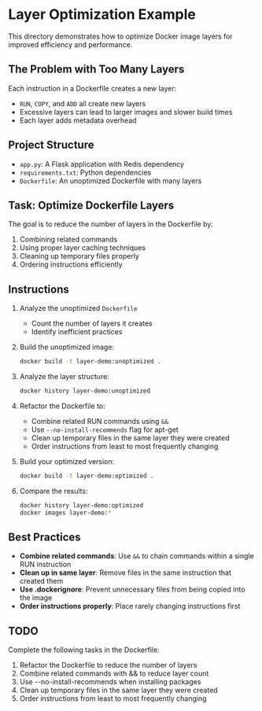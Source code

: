 # Layer Optimization Example

This directory demonstrates how to optimize Docker image layers for improved efficiency and performance.

## The Problem with Too Many Layers

Each instruction in a Dockerfile creates a new layer:
- `RUN`, `COPY`, and `ADD` all create new layers
- Excessive layers can lead to larger images and slower build times
- Each layer adds metadata overhead

## Project Structure

- `app.py`: A Flask application with Redis dependency
- `requirements.txt`: Python dependencies
- `Dockerfile`: An unoptimized Dockerfile with many layers

## Task: Optimize Dockerfile Layers

The goal is to reduce the number of layers in the Dockerfile by:
1. Combining related commands
2. Using proper layer caching techniques
3. Cleaning up temporary files properly
4. Ordering instructions efficiently

## Instructions

1. Analyze the unoptimized `Dockerfile`
   - Count the number of layers it creates
   - Identify inefficient practices

2. Build the unoptimized image:
   ```bash
   docker build -t layer-demo:unoptimized .
   ```

3. Analyze the layer structure:
   ```bash
   docker history layer-demo:unoptimized
   ```

4. Refactor the Dockerfile to:
   - Combine related RUN commands using `&&`
   - Use `--no-install-recommends` flag for apt-get
   - Clean up temporary files in the same layer they were created
   - Order instructions from least to most frequently changing

5. Build your optimized version:
   ```bash
   docker build -t layer-demo:optimized .
   ```

6. Compare the results:
   ```bash
   docker history layer-demo:optimized
   docker images layer-demo:*
   ```

## Best Practices

- **Combine related commands**: Use `&&` to chain commands within a single RUN instruction
- **Clean up in same layer**: Remove files in the same instruction that created them
- **Use .dockerignore**: Prevent unnecessary files from being copied into the image
- **Order instructions properly**: Place rarely changing instructions first

## TODO

Complete the following tasks in the Dockerfile:
1. Refactor the Dockerfile to reduce the number of layers
2. Combine related commands with && to reduce layer count
3. Use --no-install-recommends when installing packages
4. Clean up temporary files in the same layer they were created
5. Order instructions from least to most frequently changing 